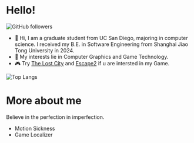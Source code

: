 # Hello!

![GitHub followers](https://img.shields.io/github/followers/Zhang-ycc?style=social)

- 👋 Hi, I am a graduate student from UC San Diego, majoring in computer science. I received my B.E. in Software Engineering from Shanghai Jiao Tong University in 2024. 
- 📖 My interests lie in Computer Graphics and Game Technology.
- 🎮 Try [The Lost City](https://github.com/Zhang-ycc/The-Lost-City) and [Escape2](https://github.com/Zhang-ycc/Escape2) if u are intersted in my Game.

![Top Langs](https://github-readme-stats.vercel.app/api/top-langs/?username=Zhang-ycc&layout=compact&theme=tokyonight&hide=jupyter+notebook,html)

# More about me

Believe in the perfection in imperfection.

- Motion Sickness
- Game Localizer

